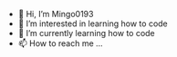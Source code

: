 - 👋 Hi, I’m Mingo0193
- 👀 I’m interested in learning how to code
- 🌱 I’m currently learning how to code
- 📫 How to reach me ...

<!---
Mingo0193/Mingo0193 is a ✨ special ✨ repository because its `README.md` (this file) appears on your GitHub profile.
You can click the Preview link to take a look at your changes.
--->
